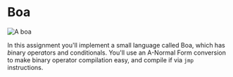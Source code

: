 # Boa

![A boa](https://upload.wikimedia.org/wikipedia/commons/9/90/Boa_constrictor%2C_Va%C5%88kovka%2C_Brno_%282%29.jpg)

In this assignment you'll implement a small language called Boa, which has
*b*inary *o*per*a*tors and conditionals. You'll use an A-Normal Form
conversion to make binary operator compilation easy, and compile if via `jmp`
instructions.


